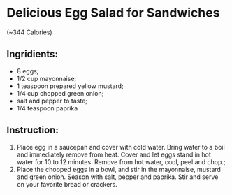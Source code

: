 # Delicious Egg Salad for Sandwiches 
(~344  Calories)

## Ingridients:  
- 8 eggs;  
- 1/2 cup mayonnaise;  
- 1 teaspoon prepared yellow mustard;  
- 1/4 cup chopped green onion;  
- salt and pepper to taste;  
- 1/4 teaspoon paprika

## Instruction:  
1. Place egg in a saucepan and cover with cold water. Bring water to a boil and immediately remove from heat. Cover and let eggs stand in hot water for 10 to 12 minutes. Remove from hot water, cool, peel and chop.;  
2. Place the chopped eggs in a bowl, and stir in the mayonnaise, mustard and green onion. Season with salt, pepper and paprika. Stir and serve on your favorite bread or crackers.
